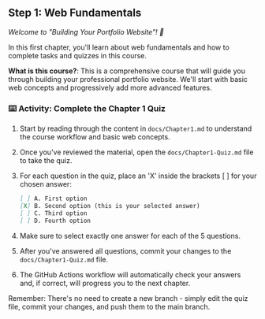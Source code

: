 <!--
  <<< Author notes: Step 1 >>>
  The first step introduces web fundamentals and guides students on how to complete the quiz.
  Provides clear instructions on how to mark answers in the quiz.
  No branch creation required - everything happens on main branch.
-->

## Step 1: Web Fundamentals

_Welcome to "Building Your Portfolio Website"! :wave:_

In this first chapter, you'll learn about web fundamentals and how to complete tasks and quizzes in this course.

**What is this course?**: This is a comprehensive course that will guide you through building your professional portfolio website. We'll start with basic web concepts and progressively add more advanced features.

### :keyboard: Activity: Complete the Chapter 1 Quiz

1. Start by reading through the content in `docs/Chapter1.md` to understand the course workflow and basic web concepts.
   
2. Once you've reviewed the material, open the `docs/Chapter1-Quiz.md` file to take the quiz.
   
3. For each question in the quiz, place an 'X' inside the brackets [ ] for your chosen answer:
   ```markdown
   [ ] A. First option
   [X] B. Second option (this is your selected answer)
   [ ] C. Third option
   [ ] D. Fourth option
   ```
   
4. Make sure to select exactly one answer for each of the 5 questions.
   
5. After you've answered all questions, commit your changes to the `docs/Chapter1-Quiz.md` file.
   
6. The GitHub Actions workflow will automatically check your answers and, if correct, will progress you to the next chapter.

Remember: There's no need to create a new branch - simply edit the quiz file, commit your changes, and push them to the main branch.
